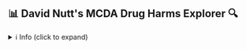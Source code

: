 ## :bar_chart:  David Nutt's MCDA Drug Harms Explorer :mag:

<details>
<summary>ℹ️ Info (click to expand)</summary>

This app explores data from ***David J Nutt et al 2010 [ research paper](https://www.drugscience.org.uk/drug-harms-in-the-uk/)*** that assess the various harms of drugs used recreationally in the UK using multi-criteria decision analysis (MCDA) – a method that uses relevant experts’ knowledge and experience to assess the actual and relative harms.

The paper and the dataset can be found [here](https://drugscience.org.uk/wp-content/uploads/2010/04/MCDA_Lancet_1-11-10.pdf) and in the link above.

</details>
